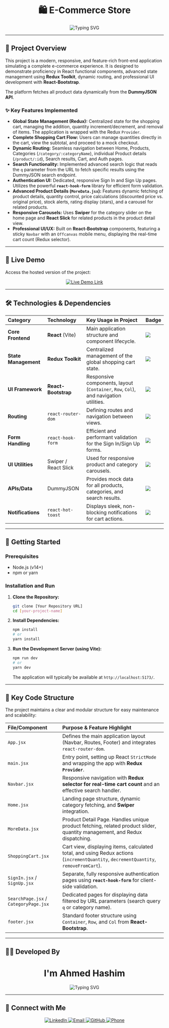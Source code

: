 
<h1 align="center">
    🛍️ E-Commerce Store
</h1>

<div align="center">
  <img src="https://readme-typing-svg.herokuapp.com?font=Fira+Code&weight=600&pause=1000&color=28a745&center=true&vCenter=true&width=750&lines=A+Full-Featured+E-Commerce+Front-end;Built+with+React%2C+Redux%2C+and+React-Bootstrap;Complete+Shopping+Experience+and+User+Authentication;" alt="Typing SVG" />
</div>

---

## 🎯 Project Overview

This project is a modern, responsive, and feature-rich front-end application simulating a complete e-commerce experience. It is designed to demonstrate proficiency in React functional components, advanced state management using **Redux Toolkit**, dynamic routing, and professional UI development with **React-Bootstrap**.

The platform fetches all product data dynamically from the **DummyJSON API**.

### ✨ Key Features Implemented

* **Global State Management (Redux):** Centralized state for the shopping cart, managing the addition, quantity increment/decrement, and removal of items. The application is wrapped with the Redux `Provider`.
* **Complete Shopping Cart Flow:** Users can manage quantities directly in the cart, view the subtotal, and proceed to a mock checkout.
* **Dynamic Routing:** Seamless navigation between Home, Products, Categories (`/category/:categoryName`), individual Product details (`/product/:id`), Search results, Cart, and Auth pages.
* **Search Functionality:** Implemented advanced search logic that reads the `q` parameter from the URL to fetch specific results using the DummyJSON search endpoint.
* **Authentication UI:** Dedicated, responsive Sign In and Sign Up pages. Utilizes the powerful **`react-hook-form`** library for efficient form validation.
* **Advanced Product Details (`MoreData.jsx`):** Features dynamic fetching of product details, quantity control, price calculations (discounted price vs. original price), stock alerts, rating display (stars), and a carousel for related products.
* **Responsive Carousels:** Uses **Swiper** for the category slider on the home page and **React Slick** for related products in the product detail view.
* **Professional UI/UX:** Built on **React-Bootstrap** components, featuring a sticky `Navbar` with an `Offcanvas` mobile menu, displaying the real-time cart count (Redux selector).

---

## 🔗 Live Demo

Access the hosted version of the project:

<div align="center">
  <a href="https://ahmed-hashim2024.github.io/E-Commerce/">
    <img src="https://img.shields.io/badge/VIEW%20LIVE%20PROJECT-28a745?style=for-the-badge&logo=vercel&logoColor=white" alt="Live Demo Link" />
  </a>
</div>

---

## 🛠️ Technologies & Dependencies

| Category | Technology | Key Usage in Project | Badge |
| :--- | :--- | :--- | :--- |
| **Core Frontend** | **React** (Vite) | Main application structure and component lifecycle. | <img src="https://img.shields.io/badge/React-20232A?style=for-the-badge&logo=react&logoColor=61DAFB" /> |
| **State Management** | **Redux Toolkit** | Centralized management of the global shopping cart state. | <img src="https://img.shields.io/badge/Redux-593D88?style=for-the-badge&logo=redux&logoColor=white" /> |
| **UI Framework** | **React-Bootstrap** | Responsive components, layout (`Container`, `Row`, `Col`), and navigation utilities. | <img src="https://img.shields.io/badge/Bootstrap-563D7C?style=for-the-badge&logo=bootstrap&logoColor=white" /> |
| **Routing** | `react-router-dom` | Defining routes and navigation between views. | <img src="https://img.shields.io/badge/React_Router-CA4245?style=for-the-badge&logo=react-router&logoColor=white" /> |
| **Form Handling** | `react-hook-form` | Efficient and performant validation for the Sign In/Sign Up forms. | <img src="https://img.shields.io/badge/React%20Hook%20Form-EC5990?style=for-the-badge&logo=reacthookform&logoColor=white" /> |
| **UI Utilities** | Swiper / React Slick | Used for responsive product and category carousels. | <img src="https://img.shields.io/badge/Carousel-Swiper-007AFF?style=for-the-badge&logo=swiper&logoColor=white" /> |
| **APIs/Data** | DummyJSON | Provides mock data for all products, categories, and search results. | <img src="https://img.shields.io/badge/API-Data%20Fetching-4EAA25?style=for-the-badge" /> |
| **Notifications** | `react-hot-toast` | Displays sleek, non-blocking notifications for cart actions. | <img src="https://img.shields.io/badge/Toast-Notifications-FF9900?style=for-the-badge&logo=react&logoColor=white" /> |

---

## 🚀 Getting Started

### Prerequisites

* Node.js (v14+)
* npm or yarn

### Installation and Run

1.  **Clone the Repository:**
    ```bash
    git clone [Your Repository URL]
    cd [your-project-name]
    ```

2.  **Install Dependencies:**
    ```bash
    npm install
    # or
    yarn install
    ```

3.  **Run the Development Server (using Vite):**
    ```bash
    npm run dev
    # or
    yarn dev
    ```
    The application will typically be available at `http://localhost:5173/`.

---

## 📂 Key Code Structure

The project maintains a clear and modular structure for easy maintenance and scalability:

| File/Component | Purpose & Feature Highlight |
| :--- | :--- |
| `App.jsx` | Defines the main application layout (Navbar, Routes, Footer) and integrates `react-router-dom`. |
| `main.jsx` | Entry point, setting up React `StrictMode` and wrapping the app with **Redux `Provider`**. |
| `Navbar.jsx` | Responsive navigation with **Redux selector for real-time cart count** and an effective search handler. |
| `Home.jsx` | Landing page structure, dynamic category fetching, and **Swiper** integration. |
| `MoreData.jsx` | Product Detail Page. Handles unique product fetching, related product slider, quantity management, and Redux dispatching. |
| `ShoppingCart.jsx` | Cart view, displaying items, calculated total, and using Redux actions (`incrementQuantity`, `decrementQuantity`, `removeFromCart`). |
| `SignIn.jsx` / `SignUp.jsx` | Separate, fully responsive authentication pages using **`react-hook-form`** for client-side validation. |
| `SearchPage.jsx` / `CategoryPage.jsx` | Dedicated pages for displaying data filtered by URL parameters (search query `q` or category name). |
| `footer.jsx` | Standard footer structure using `Container`, `Row`, and `Col` from **React-Bootstrap**. |

---

## 👨‍💻 Developed By

<h1 align="center">
    I'm <strong>Ahmed Hashim</strong>
</h1>

<div align="center">
    <img src="https://readme-typing-svg.herokuapp.com?font=Fira+Code&weight=490&pause=1000&color=2596be&center=true&vCenter=true&width=490&lines=Fullstack+Developer+%7C+React+%26+Django;Building+Scalable+%26+Clean+Web+Solutions;" alt="Typing SVG" />
</div>

---

## 🤝 Connect with Me

<div align="center">
  <a href="https://www.linkedin.com/in/eng-ahmedhashim2024/">
    <img src="https://img.shields.io/badge/LinkedIn-0077B5?style=for-the-badge&logo=linkedin&logoColor=white" alt="LinkedIn" />
  </a>
  <a href="mailto:eng.ahmedhashim2024@gmail.com">
    <img src="https://img.shields.io/badge/Email-D14836?style=for-the-badge&logo=gmail&logoColor=white" alt="Email" />
  </a>
  <a href="https://github.com/ahmed-hashim2024">
    <img src="https://img.shields.io/badge/GitHub-100000?style=for-the-badge&logo=github&logoColor=white" alt="GitHub" />
  </a>
  <a href="tel:+201156501103">
    <img src="https://img.shields.io/badge/Phone-25D366?style=for-the-badge&logo=whatsapp&logoColor=white" alt="Phone" />
  </a>
</div>
